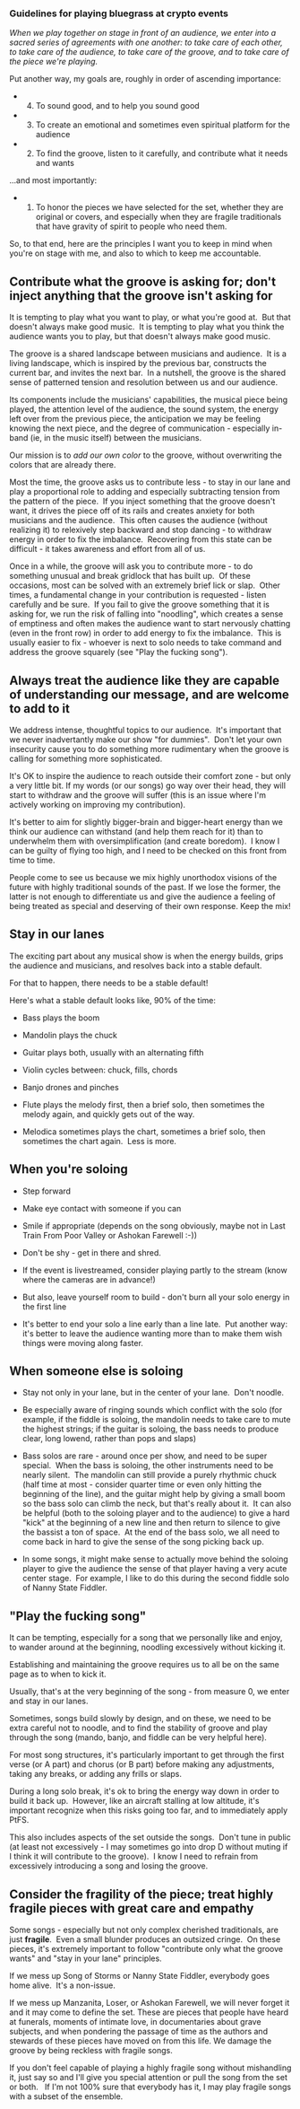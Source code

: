 ### Guidelines for playing bluegrass at crypto events

*When we play together on stage in front of an audience, we enter into a sacred series of agreements with one another: to take care of each other, to take care of the audience, to take care of the groove, and to take care of the piece we're playing.*

Put another way, my goals are, roughly in order of ascending importance:  

* 4. To sound good, and to help you sound good  

* 3. To create an emotional and sometimes even spiritual platform for the audience  

* 2. To find the groove, listen to it carefully, and contribute what it needs and wants

...and most importantly:  

* 1. To honor the pieces we have selected for the set, whether they are original or covers, and especially when they are fragile traditionals that have gravity of spirit to people who need them.  

So, to that end, here are the principles I want you to keep in mind when you're on stage with me, and also to which to keep me accountable.  

## Contribute what the groove is asking for; don't inject anything that the groove isn't asking for  

It is tempting to play what you want to play, or what you're good at.  But that doesn't always make good music.  It is tempting to play what you think the audience wants you to play, but that doesn't always make good music.  

The groove is a shared landscape between musicians and audience.  It is a living landscape, which is inspired by the previous bar, constructs the current bar, and invites the next bar.  In a nutshell, the groove is the shared sense of patterned tension and resolution between us and our audience.  

Its components include the musicians' capabilities, the musical piece being played, the attention level of the audience, the sound system, the energy left over from the previous piece, the anticipation we may be feeling knowing the next piece, and the degree of communication - especially in-band (ie, in the music itself) between the musicians.  

Our mission is to _add our own color_ to the groove, without overwriting the colors that are already there.  

Most the time, the groove asks us to contribute less - to stay in our lane and play a proportional role to adding and especially subtracting tension from the pattern of the piece.  If you inject something that the groove doesn't want, it drives the piece off of its rails and creates anxiety for both musicians and the audience.  This often causes the audience (without realizing it) to relexively step backward and stop dancing - to withdraw energy in order to fix the imbalance.  Recovering from this state can be difficult - it takes awareness and effort from all of us.  

Once in a while, the groove will ask you to contribute more - to do something unusual and break gridlock that has built up.  Of these occasions, most can be solved with an extremely brief lick or slap.  Other times, a fundamental change in your contribution is requested - listen carefully and be sure.  If you fail to give the groove something that it is asking for, we run the risk of falling into "noodling", which creates a sense of emptiness and often makes the audience want to start nervously chatting (even in the front row) in order to add energy to fix the imbalance.  This is usually easier to fix - whoever is next to solo needs to take command and address the groove squarely (see "Play the fucking song").  

## Always treat the audience like they are capable of understanding our message, and are welcome to add to it  

We address intense, thoughtful topics to our audience.  It's important that we never inadvertantly make our show "for dummies".  Don't let your own insecurity cause you to do something more rudimentary when the groove is calling for something more sophisticated.  

It's OK to inspire the audience to reach outside their comfort zone - but only a very little bit. If my words (or our songs) go way over their head, they will start to withdraw and the groove will suffer (this is an issue where I'm actively working on improving my contribution).  

It's better to aim for slightly bigger-brain and bigger-heart energy than we think our audience can withstand (and help them reach for it) than to underwhelm them with oversimplification (and create boredom).  I know I can be guilty of flying too high, and I need to be checked on this front from time to time.  

People come to see us because we mix highly unorthodox visions of the future with highly traditional sounds of the past. If we lose the former, the latter is not enough to differentiate us and give the audience a feeling of being treated as special and deserving of their own response. Keep the mix!  

## Stay in our lanes  

The exciting part about any musical show is when the energy builds, grips the audience and musicians, and resolves back into a stable default.  

For that to happen, there needs to be a stable default!  

Here's what a stable default looks like, 90% of the time:  

* Bass plays the boom  

* Mandolin plays the chuck  

* Guitar plays both, usually with an alternating fifth  

* Violin cycles between: chuck, fills, chords  

* Banjo drones and pinches  

* Flute plays the melody first, then a brief solo, then sometimes the melody again, and quickly gets out of the way.  

* Melodica sometimes plays the chart, sometimes a brief solo, then sometimes the chart again.  Less is more.  

## When you're soloing  

* Step forward  

* Make eye contact with someone if you can  

* Smile if appropriate (depends on the song obviously, maybe not in Last Train From Poor Valley or Ashokan Farewell :-))  

* Don't be shy - get in there and shred.  

* If the event is livestreamed, consider playing partly to the stream (know where the cameras are in advance!)  

* But also, leave yourself room to build - don't burn all your solo energy in the first line  

* It's better to end your solo a line early than a line late.  Put another way: it's better to leave the audience wanting more than to make them wish things were moving along faster.  

## When someone else is soloing  

* Stay not only in your lane, but in the center of your lane.  Don't noodle.  

* Be especially aware of ringing sounds which conflict with the solo (for example, if the fiddle is soloing, the mandolin needs to take care to mute the highest strings; if the guitar is soloing, the bass needs to produce clear, long lowend, rather than pops and slaps)  

* Bass solos are rare - around once per show, and need to be super special.  When the bass is soloing, the other instruments need to be nearly silent.  The mandolin can still provide a purely rhythmic chuck (half time at most - consider quarter time or even only hitting the beginning of the line), and the guitar might help by giving a small boom so the bass solo can climb the neck, but that's really about it.  It can also be helpful (both to the soloing player and to the audience) to give a hard "kick" at the beginning of a new line and then return to silence to give the bassist a ton of space.  At the end of the bass solo, we all need to come back in hard to give the sense of the song picking back up.  

* In some songs, it might make sense to actually move behind the soloing player to give the audience the sense of that player having a very acute center stage.  For example, I like to do this during the second fiddle solo of Nanny State Fiddler.  

## "Play the fucking song"  

It can be tempting, especially for a song that we personally like and enjoy, to wander around at the beginning, noodling excessively without kicking it.  

Establishing and maintaining the groove requires us to all be on the same page as to when to kick it.  

Usually, that's at the very beginning of the song - from measure 0, we enter and stay in our lanes.  

Sometimes, songs build slowly by design, and on these, we need to be extra careful not to noodle, and to find the stability of groove and play through the song (mando, banjo, and fiddle can be very helpful here).  

For most song structures, it's particularly important to get through the first verse (or A part) and chorus (or B part) before making any adjustments, taking any breaks, or adding any frills or slaps.   

During a long solo break, it's ok to bring the energy way down in order to build it back up.  However, like an aircraft stalling at low altitude, it's important recognize when this risks going too far, and to immediately apply PtFS.  

This also includes aspects of the set outside the songs.  Don't tune in public (at least not excessively - I may sometimes go into drop D without muting if I think it will contribute to the groove).  I know I need to refrain from excessively introducing a song and losing the groove.  

## Consider the fragility of the piece; treat highly fragile pieces with great care and empathy  

Some songs - especially but not only complex cherished traditionals, are just **fragile**.  Even a small blunder produces an outsized cringe.  On these pieces, it's extremely important to follow "contribute only what the groove wants" and "stay in your lane" principles.   

If we mess up Song of Storms or Nanny State Fiddler, everybody goes home alive.  It's a non-issue.  

If we mess up Manzanita, Loser, or Ashokan Farewell, we will never forget it and it may come to define the set. These are pieces that people have heard at funerals, moments of intimate love, in documentaries about grave subjects, and when pondering the passage of time as the authors and stewards of these pieces have moved on from this life. We damage the groove by being reckless with fragile songs.  

If you don't feel capable of playing a highly fragile song without mishandling it, just say so and I'll give you special attention or pull the song from the set or both.   If I'm not 100% sure that everybody has it, I may play fragile songs with a subset of the ensemble.
